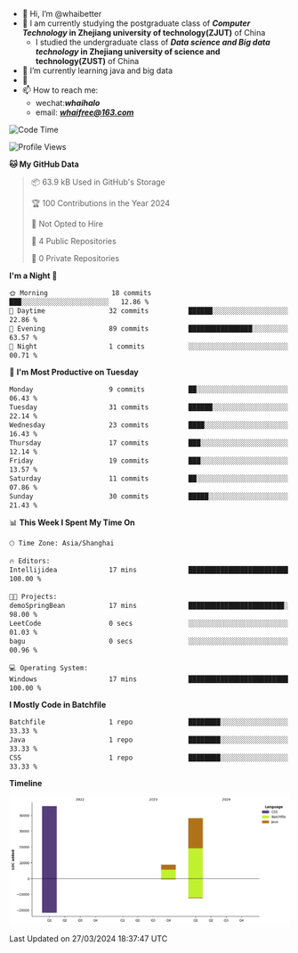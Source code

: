 - 👋 Hi, I’m @whaibetter
- 👀 I am currently studying the postgraduate class of ***Computer Technology* in Zhejiang university of technology(ZJUT)** of China
  -  I studied the undergraduate class of ***Data science and Big data technology* in Zhejiang university of science and technology(ZUST)** of China
- 🌱 I’m currently learning java and big data
- 💞️ 
- 📫 How to reach me: 
  - wechat:***whaihalo***
  - email: ***whaifree@163.com***

<!--START_SECTION:waka-->
![Code Time](http://img.shields.io/badge/Code%20Time-17%20mins-blue)

![Profile Views](http://img.shields.io/badge/Profile%20Views-96-blue)

**🐱 My GitHub Data** 

> 📦 63.9 kB Used in GitHub's Storage 
 > 
> 🏆 100 Contributions in the Year 2024
 > 
> 🚫 Not Opted to Hire
 > 
> 📜 4 Public Repositories 
 > 
> 🔑 0 Private Repositories 
 > 
**I'm a Night 🦉** 

```text
🌞 Morning                18 commits          ███░░░░░░░░░░░░░░░░░░░░░░   12.86 % 
🌆 Daytime                32 commits          ██████░░░░░░░░░░░░░░░░░░░   22.86 % 
🌃 Evening                89 commits          ████████████████░░░░░░░░░   63.57 % 
🌙 Night                  1 commits           ░░░░░░░░░░░░░░░░░░░░░░░░░   00.71 % 
```
📅 **I'm Most Productive on Tuesday** 

```text
Monday                   9 commits           ██░░░░░░░░░░░░░░░░░░░░░░░   06.43 % 
Tuesday                  31 commits          ██████░░░░░░░░░░░░░░░░░░░   22.14 % 
Wednesday                23 commits          ████░░░░░░░░░░░░░░░░░░░░░   16.43 % 
Thursday                 17 commits          ███░░░░░░░░░░░░░░░░░░░░░░   12.14 % 
Friday                   19 commits          ███░░░░░░░░░░░░░░░░░░░░░░   13.57 % 
Saturday                 11 commits          ██░░░░░░░░░░░░░░░░░░░░░░░   07.86 % 
Sunday                   30 commits          █████░░░░░░░░░░░░░░░░░░░░   21.43 % 
```


📊 **This Week I Spent My Time On** 

```text
🕑︎ Time Zone: Asia/Shanghai

🔥 Editors: 
Intellijidea             17 mins             █████████████████████████   100.00 % 

🐱‍💻 Projects: 
demoSpringBean           17 mins             ████████████████████████░   98.00 % 
LeetCode                 0 secs              ░░░░░░░░░░░░░░░░░░░░░░░░░   01.03 % 
bagu                     0 secs              ░░░░░░░░░░░░░░░░░░░░░░░░░   00.96 % 

💻 Operating System: 
Windows                  17 mins             █████████████████████████   100.00 % 
```

**I Mostly Code in Batchfile** 

```text
Batchfile                1 repo              ████████░░░░░░░░░░░░░░░░░   33.33 % 
Java                     1 repo              ████████░░░░░░░░░░░░░░░░░   33.33 % 
CSS                      1 repo              ████████░░░░░░░░░░░░░░░░░   33.33 % 
```



**Timeline**

![Lines of Code chart](https://raw.githubusercontent.com/whaibetter/whaibetter/main/assets/bar_graph.png)


 Last Updated on 27/03/2024 18:37:47 UTC
<!--END_SECTION:waka-->

